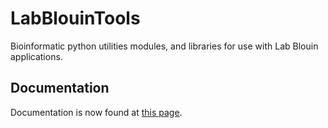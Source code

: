 LabBlouinTools
==============

Bioinformatic python utilities modules, and libraries for use with Lab Blouin applications.

Documentation
--------------

Documentation is now found at [this page](http://labblouin.github.io/LabBlouinTools/ "Documentation").